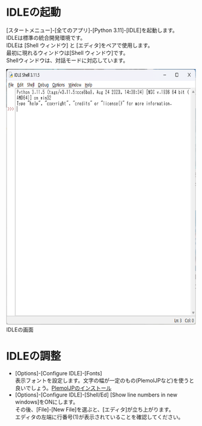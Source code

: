 # IDLEの起動

[スタートメニュー]-[全てのアプリ]-[Python 3.11]-[IDLE]を起動します。  
IDLEは標準の統合開発環境です。  
IDLEは [Shell ウィンドウ] と [エディタ]をペアで使用します。  
最初に現れるウィンドウは[Shell ウィンドウ]です。  
Shellウィンドウは、対話モードに対応しています。

<img src=https://github.com/tiiyama33/SPSI/blob/main/snapshots/IDLE.png alt="" width="703" height="678" />
IDLEの画面

# IDLEの調整
- [Options]-[Configure IDLE]-[Fonts]  
表示フォントを設定します。文字の幅が一定のもの(PlemolJPなど)を使うと良いでしょう。[PlemolJPのインストール](tips.md)  
- [Options]-[Configure IDLE]-[Shell/Ed] [Show line numbers in new windows]をONにします。  
その後、[File]-[New File]を選ぶと、[エディタ]が立ち上がります。  
エディタの左端に行番号(1)が表示されていることを確認してください。
